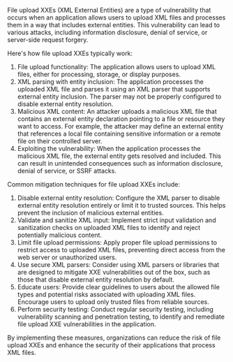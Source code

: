File upload XXEs (XML External Entities) are a type of vulnerability that occurs when an application allows users to upload XML files and processes them in a way that includes external entities. This vulnerability can lead to various attacks, including information disclosure, denial of service, or server-side request forgery.

Here's how file upload XXEs typically work:

1.  File upload functionality: The application allows users to upload XML files, either for processing, storage, or display purposes.
2.  XML parsing with entity inclusion: The application processes the uploaded XML file and parses it using an XML parser that supports external entity inclusion. The parser may not be properly configured to disable external entity resolution.
3.  Malicious XML content: An attacker uploads a malicious XML file that contains an external entity declaration pointing to a file or resource they want to access. For example, the attacker may define an external entity that references a local file containing sensitive information or a remote file on their controlled server.
4.  Exploiting the vulnerability: When the application processes the malicious XML file, the external entity gets resolved and included. This can result in unintended consequences such as information disclosure, denial of service, or SSRF attacks.

Common mitigation techniques for file upload XXEs include:

1.  Disable external entity resolution: Configure the XML parser to disable external entity resolution entirely or limit it to trusted sources. This helps prevent the inclusion of malicious external entities.
2.  Validate and sanitize XML input: Implement strict input validation and sanitization checks on uploaded XML files to identify and reject potentially malicious content.
3.  Limit file upload permissions: Apply proper file upload permissions to restrict access to uploaded XML files, preventing direct access from the web server or unauthorized users.
4.  Use secure XML parsers: Consider using XML parsers or libraries that are designed to mitigate XXE vulnerabilities out of the box, such as those that disable external entity resolution by default.
5.  Educate users: Provide clear guidelines to users about the allowed file types and potential risks associated with uploading XML files. Encourage users to upload only trusted files from reliable sources.
6.  Perform security testing: Conduct regular security testing, including vulnerability scanning and penetration testing, to identify and remediate file upload XXE vulnerabilities in the application.

By implementing these measures, organizations can reduce the risk of file upload XXEs and enhance the security of their applications that process XML files.